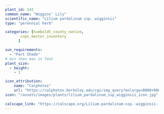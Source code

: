 ```yaml
---
plant_id: 142 
common_name: "Wiggins' Lily"
scientific_name: "Lilium pardalinum ssp. wigginsii"
type: "perennial herb"

categories: [humboldt_county_native,
       cnps_master_inventory
      ]

sun_requirements:
  - "Part Shade"
# min then max in feet
plant_size:
  - height: 
    - 1 

icon_attribution: 
    name: "Calphotos"
    url: "https://calphotos.berkeley.edu/cgi/img_query?enlarge=0000+0000+1003+0157"
icon: "/assets/images/plants/lilium_pardalinum_ssp_wigginsii_icon.jpg"
 
calscape_link: "https://calscape.org/Lilium-pardalinum-ssp.-wigginsii-(Wiggins%27-Lily)"
---
```









